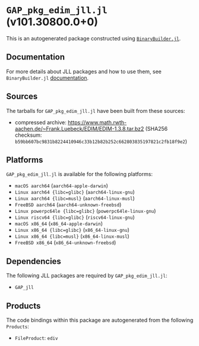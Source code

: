 # `GAP_pkg_edim_jll.jl` (v101.30800.0+0)

This is an autogenerated package constructed using [`BinaryBuilder.jl`](https://github.com/JuliaPackaging/BinaryBuilder.jl).

## Documentation

For more details about JLL packages and how to use them, see `BinaryBuilder.jl` [documentation](https://docs.binarybuilder.org/stable/jll/).

## Sources

The tarballs for `GAP_pkg_edim_jll.jl` have been built from these sources:

* compressed archive: https://www.math.rwth-aachen.de/~Frank.Luebeck/EDIM/EDIM-1.3.8.tar.bz2 (SHA256 checksum: `b59bb607bc9831b8224410946c33b12b82b252c662803835197821c2fb18f9e2`)

## Platforms

`GAP_pkg_edim_jll.jl` is available for the following platforms:

* `macOS aarch64` (`aarch64-apple-darwin`)
* `Linux aarch64 {libc=glibc}` (`aarch64-linux-gnu`)
* `Linux aarch64 {libc=musl}` (`aarch64-linux-musl`)
* `FreeBSD aarch64` (`aarch64-unknown-freebsd`)
* `Linux powerpc64le {libc=glibc}` (`powerpc64le-linux-gnu`)
* `Linux riscv64 {libc=glibc}` (`riscv64-linux-gnu`)
* `macOS x86_64` (`x86_64-apple-darwin`)
* `Linux x86_64 {libc=glibc}` (`x86_64-linux-gnu`)
* `Linux x86_64 {libc=musl}` (`x86_64-linux-musl`)
* `FreeBSD x86_64` (`x86_64-unknown-freebsd`)

## Dependencies

The following JLL packages are required by `GAP_pkg_edim_jll.jl`:

* `GAP_jll`

## Products

The code bindings within this package are autogenerated from the following `Products`:

* `FileProduct`: `ediv`
